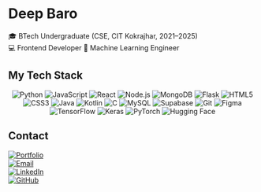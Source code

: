 # Deep Baro  

🎓 BTech Undergraduate (CSE, CIT Kokrajhar, 2021–2025)  
💻 Frontend Developer
🤖 Machine Learning Engineer

## My Tech Stack

<div align="center">
  
  ![Python](https://img.shields.io/badge/-Python-3776AB?style=for-the-badge&logo=python&logoColor=white)
  ![JavaScript](https://img.shields.io/badge/-JavaScript-F7DF1E?style=for-the-badge&logo=javascript&logoColor=black)
  ![React](https://img.shields.io/badge/-React-61DAFB?style=for-the-badge&logo=react&logoColor=black)
  ![Node.js](https://img.shields.io/badge/-Node.js-339933?style=for-the-badge&logo=nodedotjs&logoColor=white)
  ![MongoDB](https://img.shields.io/badge/-MongoDB-47A248?style=for-the-badge&logo=mongodb&logoColor=white)
  ![Flask](https://img.shields.io/badge/-Flask-000000?style=for-the-badge&logo=flask&logoColor=white)
  ![HTML5](https://img.shields.io/badge/-HTML5-E34F26?style=for-the-badge&logo=html5&logoColor=white)
  ![CSS3](https://img.shields.io/badge/-CSS3-1572B6?style=for-the-badge&logo=css3&logoColor=white)
  ![Java](https://img.shields.io/badge/-Java-007396?style=for-the-badge&logo=java&logoColor=white)
  ![Kotlin](https://img.shields.io/badge/-Kotlin-7F52FF?style=for-the-badge&logo=kotlin&logoColor=white)
  ![C](https://img.shields.io/badge/-C-A8B9CC?style=for-the-badge&logo=c&logoColor=black)
  ![MySQL](https://img.shields.io/badge/-MySQL-4479A1?style=for-the-badge&logo=mysql&logoColor=white)
  ![Supabase](https://img.shields.io/badge/-Supabase-3ECF8E?style=for-the-badge&logo=supabase&logoColor=white)
  ![Git](https://img.shields.io/badge/-Git-F05032?style=for-the-badge&logo=git&logoColor=white)
  ![Figma](https://img.shields.io/badge/-Figma-F24E1E?style=for-the-badge&logo=figma&logoColor=white)
  ![TensorFlow](https://img.shields.io/badge/-TensorFlow-FF6F00?style=for-the-badge&logo=tensorflow&logoColor=white)
  ![Keras](https://img.shields.io/badge/-Keras-D00000?style=for-the-badge&logo=keras&logoColor=white)
  ![PyTorch](https://img.shields.io/badge/-PyTorch-EE4C2C?style=for-the-badge&logo=pytorch&logoColor=white)
  ![Hugging Face](https://img.shields.io/badge/-HuggingFace-FFD21F?style=for-the-badge&logo=huggingface&logoColor=black)

</div>

## Contact

[![Portfolio](https://img.shields.io/badge/-Portfolio-000000?style=for-the-badge&logo=Google-Chrome&logoColor=white)](https://deepbaro.netlify.app/)  
[![Email](https://img.shields.io/badge/-Email-D14836?style=for-the-badge&logo=gmail&logoColor=white)](mailto:de3p.me@gmail.com)  
[![LinkedIn](https://img.shields.io/badge/-LinkedIn-0077B5?style=for-the-badge&logo=linkedin&logoColor=white)](https://www.linkedin.com/in/deep-baro-863386239/)  
[![GitHub](https://img.shields.io/badge/-GitHub-181717?style=for-the-badge&logo=github&logoColor=white)](https://github.com/mrdeeeeep)
